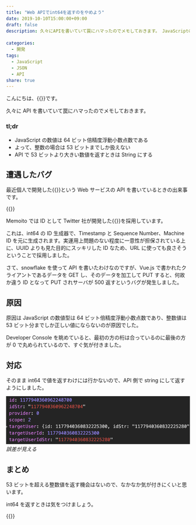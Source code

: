 ```yaml
---
title: "Web APIでint64を返すのをやめよう"
date: 2019-10-10T15:00:00+09:00
draft: false
description: 久々にAPIを書いていて罠にハマったのでメモしておきます。 JavaScriptの数値は64ビット倍精度浮動小数点数です。よって、整数の場合は53ビットまでしか扱えないので、APIで53ビットより大きい数値を返すときはStringにしましょう。

categories:
  - 開発
tags:
  - JavaScript
  - JSON
  - API
share: true
---
```


こんにちは、{{<link href="https://twitter.com/p1ass" text="@p1ass" >}}です。

久々に API を書いていて罠にハマったのでメモしておきます。

### tl;dr

- JavaScript の数値は 64 ビット倍精度浮動小数点数である
- よって、整数の場合は 53 ビットまでしか扱えない
- API で 53 ビットより大きい数値を返すときは String にする

<!--more-->

## 遭遇したバグ

最近個人で開発した{{<link href="https://memoito.com" text="Memoito（めもいと）" >}}という Web サービスの API を書いているときの出来事です。

{{<ex-link url="https://memoito.com" >}}

Memoito では ID として Twitter 社が開発した{{<link href="https://developer.twitter.com/en/docs/basics/twitter-ids" text="snowflake" >}}を採用しています。

これは、int64 の ID 生成器で、Timestamp と Sequence Number、Machine ID を元に生成されます。実運用上問題のない程度に一意性が担保されている上に、UUID よりも見た目的にスッキリした ID なため、URL に使っても良さそうということで採用しました。

さて、snowflake を使って API を書いたわけなのですが、Vue.js で書かれたクライアントであるデータを GET し、そのデータを加工して PUT すると、何故か違う ID となって PUT されサーバが 500 返すというバグが発生しました。

## 原因

原因は JavaScript の数値型は 64 ビット倍精度浮動小数点数であり、整数値は 53 ビット分までしか正しい値にならないのが原因でした。

Developer Console を眺めていると、最初の方の桁は合っているのに最後の方が 0 で丸められているので、すぐ気が付きました。

## 対応

そのまま int64 で値を返すわけには行かないので、API 側で string にして返すようにしました。

![nya-n.png](nya-n.png)
_誤差が見える_

## まとめ

53 ビットを超える整数値を返す機会はないので、なかなか気が付きにくいと思います。

int64 を返すときは気をつけましょう。

{{<twitter url="https://twitter.com/p1ass/status/1177964450554400770" >}}
